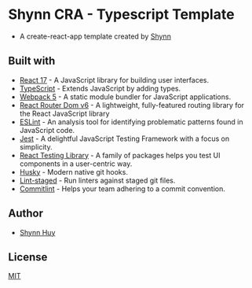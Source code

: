 # Shynn CRA - Typescript Template

- A create-react-app template created by [Shynn](https://fb.com/shynnhuy)

## Built with

- [React 17](https://reactjs.org/) - A JavaScript library for building user interfaces.
- [TypeScript](https://www.typescriptlang.org/) - Extends JavaScript by adding types.
- [Webpack 5](https://webpack.js.org/) - A static module bundler for JavaScript applications.
- [React Router Dom v6](https://github.com/ReactTraining/react-router/tree/dev) - A lightweight, fully-featured routing library for the React JavaScript library
- [ESLint](https://eslint.org/) - An analysis tool for identifying problematic patterns found in JavaScript code.
- [Jest](https://jestjs.io/) - A delightful JavaScript Testing Framework with a focus on simplicity.
- [React Testing Library](https://testing-library.com/docs/react-testing-library/intro) - A family of packages helps you test UI components in a user-centric way.
- [Husky](https://typicode.github.io/husky/#/) - Modern native git hooks.
- [Lint-staged](https://github.com/okonet/lint-staged) - Run linters against staged git files.
- [Commitlint](https://commitlint.js.org/#/) - Helps your team adhering to a commit convention.

## Author

- [Shynn Huy](https://fb.com/shynnhuy)

## License

[MIT](https://choosealicense.com/licenses/mit/)

